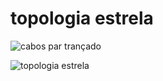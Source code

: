 # topologia estrela

![cabos par trançado](https://blogger.googleusercontent.com/img/b/R29vZ2xl/AVvXsEj2NngyqL4qU7_sN3wk5hx4b0Da_nwi0n2r0WHITtfU6_3-jE3P8BeEWBC4MR2C4d7ZnDiFPgpPIJl9s3PY9AWe2mlwakCHIE3PkOnWOZwLImZuraRZkm8iJAjfyMXpNvkYCWI5bZ61qnTY/s1600/Cat-Types.gif)

![topologia estrela](https://encrypted-tbn0.gstatic.com/images?q=tbn:ANd9GcSZalcLTWgmWElbItr0nTj4xXDNH2NatDuDFA&s)
